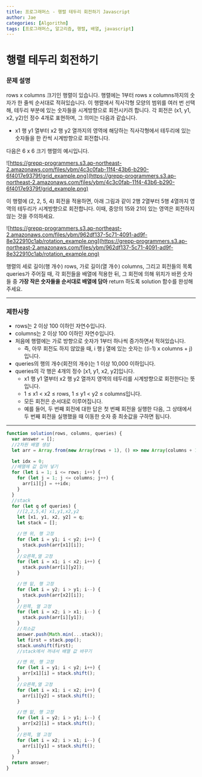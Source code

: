 ```yaml
---
title: 프로그래머스 - 행렬 테두리 회전하기 Javascript
author: Jae
categories: [Algorithm]
tags: [프로그래머스, 알고리즘, 행렬, 배열, javascript]
---
```


# 행렬 테두리 회전하기

### **문제 설명**

rows x columns 크기인 행렬이 있습니다. 행렬에는 1부터 rows x columns까지의 숫자가 한 줄씩 순서대로 적혀있습니다. 이 행렬에서 직사각형 모양의 범위를 여러 번 선택해, 테두리 부분에 있는 숫자들을 시계방향으로 회전시키려 합니다. 각 회전은 (x1, y1, x2, y2)인 정수 4개로 표현하며, 그 의미는 다음과 같습니다.

- x1 행 y1 열부터 x2 행 y2 열까지의 영역에 해당하는 직사각형에서 테두리에 있는 숫자들을 한 칸씩 시계방향으로 회전합니다.

다음은 6 x 6 크기 행렬의 예시입니다.

![https://grepp-programmers.s3.ap-northeast-2.amazonaws.com/files/ybm/4c3c0fab-11f4-43b6-b290-6f4017e9379f/grid_example.png](https://grepp-programmers.s3.ap-northeast-2.amazonaws.com/files/ybm/4c3c0fab-11f4-43b6-b290-6f4017e9379f/grid_example.png)

이 행렬에 (2, 2, 5, 4) 회전을 적용하면, 아래 그림과 같이 2행 2열부터 5행 4열까지 영역의 테두리가 시계방향으로 회전합니다. 이때, 중앙의 15와 21이 있는 영역은 회전하지 않는 것을 주의하세요.

![https://grepp-programmers.s3.ap-northeast-2.amazonaws.com/files/ybm/962df137-5c71-4091-ad9f-8e322910c1ab/rotation_example.png](https://grepp-programmers.s3.ap-northeast-2.amazonaws.com/files/ybm/962df137-5c71-4091-ad9f-8e322910c1ab/rotation_example.png)

행렬의 세로 길이(행 개수) rows, 가로 길이(열 개수) columns, 그리고 회전들의 목록 queries가 주어질 때, 각 회전들을 배열에 적용한 뒤, 그 회전에 의해 위치가 바뀐 숫자들 중 **가장 작은 숫자들을 순서대로 배열에 담아** return 하도록 solution 함수를 완성해주세요.

---

### 제한사항

- rows는 2 이상 100 이하인 자연수입니다.
- columns는 2 이상 100 이하인 자연수입니다.
- 처음에 행렬에는 가로 방향으로 숫자가 1부터 하나씩 증가하면서 적혀있습니다.
  - 즉, 아무 회전도 하지 않았을 때, i 행 j 열에 있는 숫자는 ((i-1) x columns + j)입니다.
- queries의 행의 개수(회전의 개수)는 1 이상 10,000 이하입니다.
- queries의 각 행은 4개의 정수 [x1, y1, x2, y2]입니다.
  - x1 행 y1 열부터 x2 행 y2 열까지 영역의 테두리를 시계방향으로 회전한다는 뜻입니다.
  - 1 ≤ x1 < x2 ≤ rows, 1 ≤ y1 < y2 ≤ columns입니다.
  - 모든 회전은 순서대로 이루어집니다.
  - 예를 들어, 두 번째 회전에 대한 답은 첫 번째 회전을 실행한 다음, 그 상태에서 두 번째 회전을 실행했을 때 이동한 숫자 중 최솟값을 구하면 됩니다.

---

```javascript
function solution(rows, columns, queries) {
  var answer = [];
  //2차원 배열 생성
  let arr = Array.from(new Array(rows + 1), () => new Array(columns + 1));

  let idx = 0;
  //배열에 값 집어 넣기
  for (let i = 1; i <= rows; i++) {
    for (let j = 1; j <= columns; j++) {
      arr[i][j] = ++idx;
    }
  }
  //stack
  for (let q of queries) {
    //[2,2,5,4] x1,y1,x2,y2
    let [x1, y1, x2, y2] = q;
    let stack = [];

    //맨 위, 행 고정
    for (let i = y1; i < y2; i++) {
      stack.push(arr[x1][i]);
    }
    //오른쪽,열 고정
    for (let i = x1; i < x2; i++) {
      stack.push(arr[i][y2]);
    }

    //맨 밑, 행 고정
    for (let i = y2; i > y1; i--) {
      stack.push(arr[x2][i]);
    }
    //왼쪽, 열 고정
    for (let i = x2; i > x1; i--) {
      stack.push(arr[i][y1]);
    }
    //최소값
    answer.push(Math.min(...stack));
    let first = stack.pop();
    stack.unshift(first);
    //stack에서 꺼내서 배열 값 바꾸기

    //맨 위, 행 고정
    for (let i = y1; i < y2; i++) {
      arr[x1][i] = stack.shift();
    }
    //오른쪽,열 고정
    for (let i = x1; i < x2; i++) {
      arr[i][y2] = stack.shift();
    }

    //맨 밑, 행 고정
    for (let i = y2; i > y1; i--) {
      arr[x2][i] = stack.shift();
    }
    //왼쪽, 열 고정
    for (let i = x2; i > x1; i--) {
      arr[i][y1] = stack.shift();
    }
  }
  return answer;
}
```
